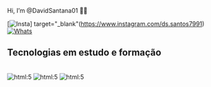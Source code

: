 Hi, I’m @DavidSantana01 👋🏾

[![Insta](https://img.shields.io/badge/Instagram-E4405F?style=for-the-badge&logo=instagram&logoColor=white)] target="_blank"(https://www.instagram.com/ds.santos7991)
[![Whats](https://img.shields.io/badge/WhatsApp-25D366?style=for-the-badge&logo=whatsapp&logoColor=white)](https://wa.me/5561996378177)

## Tecnologias em estudo e formação

<div style="display: inline_block"><br/>
     <img align="center" alt="html:5" src="https://img.shields.io/badge/HTML5-E34F26?style=for-the-badge&logo=html5&logoColor=white"/>
     <img align="center" alt="html:5" src="https://img.shields.io/badge/CSS-239120?&style=for-the-badge&logo=css3&logoColor=white">
     <img align="center" alt="html:5" src="https://img.shields.io/badge/JavaScript-F7DF1E?style=for-the-badge&logo=javascript&logoColor=black">
</div>
